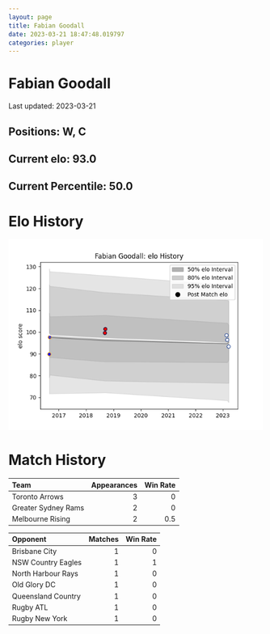 ```yaml
---  
layout: page  
title: Fabian Goodall  
date: 2023-03-21 18:47:48.019797  
categories: player  
---
```

# Fabian Goodall


Last updated: 2023-03-21
## Positions: W, C

## Current elo: 93.0

## Current Percentile: 50.0

# Elo History


![elo history](history_FabianGoodall.png)
# Match History


| Team                |   Appearances |   Win Rate |
|:--------------------|--------------:|-----------:|
| Toronto Arrows      |             3 |        0   |
| Greater Sydney Rams |             2 |        0   |
| Melbourne Rising    |             2 |        0.5 |

| Opponent           |   Matches |   Win Rate |
|:-------------------|----------:|-----------:|
| Brisbane City      |         1 |          0 |
| NSW Country Eagles |         1 |          1 |
| North Harbour Rays |         1 |          0 |
| Old Glory DC       |         1 |          0 |
| Queensland Country |         1 |          0 |
| Rugby ATL          |         1 |          0 |
| Rugby New York     |         1 |          0 |